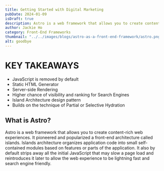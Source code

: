 ```yaml
---
title: Getting Started with Digital Marketing
pubDate: 2024-01-09
isDraft: true
description: Astro is a web framework that allows you to create content-rich web experiences.
author: Jackie Ho
category: Front-End Frameworks
thumbnail: "../../images/blogs/astro-as-a-front-end-framework/astro.png"
alt: goodbye
---
```


# KEY TAKEAWAYS

- JavaScript is removed by default 
- Static HTML Generator
- Server-side Rendering
- Higher chance of visibility and ranking for Search Engines
- Island Architecture design pattern
- Builds on the technique of Partial or Selective Hydration 

## What is Astro?
Astro is a web framework that allows you to create content-rich web experiences. It pioneered and popularized a front-end architecture called islands. Islands architecture organizes application code into small self-contained modules based on features or parts of the application. It also by default strips away all the initial JavaScript that may slow a page load and reintroduces it later to allow the web experience to be lightning fast and search engine friendly.


